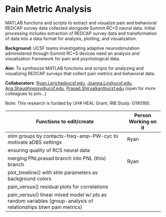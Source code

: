 # Pain Metric Analysis
MATLAB functions and scripts to extract and visualize pain and behavioral REDCAP survey data collected alongside Summit RC+S neural data. Initial processing includes
extraction of REDCAP survey data and transformation of data into a data format for analysis, plotting, and visualization.

**Background**: UCSF teams investigating adaptive neurostimulation administered through Summit RC+S devices need an analysis and visualization framework for pain and psychological data.

**Aim**: To synthesize MATLAB functions and scripts for analyzing and visualizing REDCAP surveys that collect pain metrics and behavioral data.

**Collaborators**: Ryan.Leriche@ucsf.edu, Joanna.Lin@ucsf.edu, Ana.Shaughnessy@ucsf.edu, Prasad.Shirvalkar@ucsf.edu (open for more colleagues to join...)

Note: This research is funded by UH# HEAL Grant; IRB Study: G190160.



| Functions to edit/create  | Person Working on it |
| ------------- | ------------- |
| stim groups by contacts-freq-amp-PW-cyc to motivate aDBS settings|Ryan |
| ensuring quality of RCS neural data|  |
| merging PNLprasad branch into PNL (this) branch | Ryan |
| plot_timeline() with stim parameters as background colors| |
| pain_versus() residual plots for correlations| |
| pain_versus() linear mixed model w/ pts as random variables (group-analysis of relationships btwn pain metrics)| |
